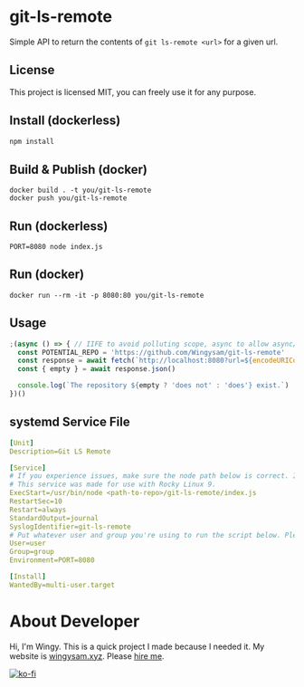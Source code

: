# git-ls-remote
Simple API to return the contents of `git ls-remote <url>` for a given url.

## License
This project is licensed MIT, you can freely use it for any purpose.

## Install (dockerless)
```sh
npm install
```

## Build & Publish (docker)
```
docker build . -t you/git-ls-remote
docker push you/git-ls-remote
```

## Run (dockerless)
```
PORT=8080 node index.js
```

## Run (docker)
```
docker run --rm -it -p 8080:80 you/git-ls-remote
```

## Usage
```js
;(async () => { // IIFE to avoid polluting scope, async to allow async/await
  const POTENTIAL_REPO = 'https://github.com/Wingysam/git-ls-remote'
  const response = await fetch(`http://localhost:8080?url=${encodeURIComponent(POTENTIAL_REPO)}`)
  const { empty } = await response.json()

  console.log(`The repository ${empty ? 'does not' : 'does'} exist.`)
})()
```

## systemd Service File
```yaml
[Unit]
Description=Git LS Remote

[Service]
# If you experience issues, make sure the node path below is correct. It could change depending on your system.
# This service was made for use with Rocky Linux 9.
ExecStart=/usr/bin/node <path-to-repo>/git-ls-remote/index.js
RestartSec=10
Restart=always
StandardOutput=journal
SyslogIdentifier=git-ls-remote
# Put whatever user and group you're using to run the script below. Please don't run this service as root, if you can avoid it.
User=user
Group=group
Environment=PORT=8080

[Install]
WantedBy=multi-user.target
```

# About Developer
Hi, I'm Wingy. This is a quick project I made because I needed it. My website is [wingysam.xyz](https://wingysam.xyz). Please [hire me](https://wingysam.xyz/hire).

[![ko-fi](https://www.ko-fi.com/img/githubbutton_sm.svg)](https://ko-fi.com/C1C2347HB)
